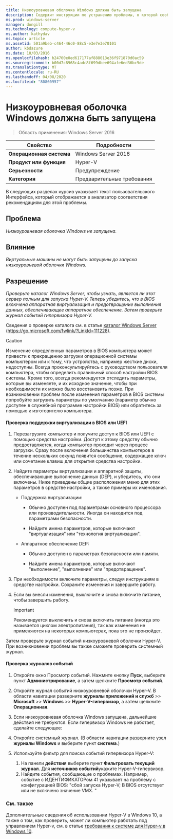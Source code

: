 ```yaml
---
title: Низкоуровневая оболочка Windows должна быть запущена
description: Содержит инструкции по устранению проблемы, о которой сообщило это правило анализатор соответствия рекомендациям.
ms.prod: windows-server
manager: dongill
ms.technology: compute-hyper-v
ms.author: kathydav
ms.topic: article
ms.assetid: 501a9beb-c464-46c0-88c5-e3e7e3e70101
author: kbdazure
ms.date: 10/03/2016
ms.openlocfilehash: b24700e0ed617177af888013e36f971870d0ac59
ms.sourcegitcommit: b00d7c8968c4adc8f699dbee694afe6ed36bc9de
ms.translationtype: MT
ms.contentlocale: ru-RU
ms.lasthandoff: 04/08/2020
ms.locfileid: "80860957"
---
```

# <a name="windows-hypervisor-must-be-running"></a>Низкоуровневая оболочка Windows должна быть запущена

>Область применения: Windows Server 2016
  
|Свойство|Подробности|  
|-|-|  
|**Операционная система**|Windows Server 2016|  
|**Продукт или функция**|Hyper-V|  
|**Серьезности**|Предупреждение|  
|**Категория**|Предварительные требования|  
  
В следующих разделах курсив указывает текст пользовательского Интерфейса, который отображается в анализатор соответствия рекомендациям для этой проблемы.  
  
## <a name="issue"></a>Проблема  
  
*Низкоуровневая оболочка Windows не запущена.*  
  
## <a name="impact"></a>Влияние  
  
*Виртуальные машины не могут быть запущены до запуска низкоуровневой оболочки Windows.*  
  
## <a name="resolution"></a>Разрешение  
  
*Проверьте каталог Windows Server, чтобы узнать, является ли этот сервер полным для запуска Hyper-V. Теперь убедитесь, что в BIOS включена аппаратная виртуализация и предотвращение выполнения данных, обеспечивающее аппаратное обеспечение. Затем проверьте журнал событий гипервизора Hyper-V.*  
  
Сведения о проверке каталога см. в статье [каталог Windows Server](https://go.microsoft.com/fwlink/?LinkId=111228) (https://go.microsoft.com/fwlink/?LinkId=111228).  
  
> [!CAUTION]  
> Изменение определенных параметров в BIOS компьютера может привести к прекращению загрузки операционной системы компьютером или к тому, что устройства, например жесткие диски, недоступны. Всегда проконсультируйтесь с руководством пользователя компьютера, чтобы определить правильный способ настройки BIOS системы. Кроме того, всегда рекомендуется отследить параметры, которые вы изменяете, и их исходное значение, чтобы при необходимости их можно было восстановить позже. При возникновении проблем после изменения параметров в BIOS системы попробуйте загрузить параметры по умолчанию (параметр обычно доступен в служебной программе настройки BIOS) или обратитесь за помощью к изготовителю компьютера.  
  
#### <a name="to-verify-virtualization-support-in-the-bios-or-uefi"></a>Проверка поддержки виртуализации в BIOS или UEFI  
  
1.  Перезагрузите компьютер и получите доступ к BIOS или UEFI с помощью средства настройки. Доступ к этому средству обычно предоставляется, когда компьютер проходит через процесс загрузки. Сразу после включения большинства компьютеров в течение нескольких секунд появится сообщение, содержащее ключ или сочетание клавиш для открытия средства настройки.  
  
2.  Найдите параметры виртуализации и аппаратной защиты, обеспечивающие выполнение данных (DEP), и убедитесь, что они включены. Ниже приведены общие расположения меню для этих параметров в средстве настройки, а также примеры их именования.  
  
    -   Поддержка виртуализации:  
  
        -   Обычно доступен под параметрами основного процессора или производительности. Иногда он находится под параметрами безопасности.  
  
        -   Найдите имена параметров, которые включают "виртуализация" или "технология виртуализации".  
  
    -   Аппаратное обеспечение DEP:  
  
        -   Обычно доступен в параметрах безопасности или памяти.  
  
        -   Найдите имена параметров, которые включают "выполнение", "выполнение" или "предотвращение".  
  
3.  При необходимости включите параметры, следуя инструкциям в средстве настройки. Сохраните изменения и завершите работу.  
  
4.  Если вы внесли изменения, выключите и снова включите питание, чтобы завершить работу.  
  
    > [!IMPORTANT]  
    > Рекомендуется выключить и снова включить питание (иногда это называется циклом электропитания), так как изменения не применяются на некоторых компьютерах, пока это не произойдет.  
  
Затем проверьте журнал событий низкоуровневой оболочки Hyper-V. При возникновении проблем вы также сможете проверить системный журнал.  
  
#### <a name="to-check-the-event-logs"></a>Проверка журналов событий  
  
1.  Откройте окно Просмотр событий. Нажмите кнопку **Пуск**, выберите пункт **Администрирование**, а затем щелкните **Просмотр событий**.  
  
2.  Откройте журнал событий низкоуровневой оболочки Hyper-V. В области навигации разверните **журналы приложений и служб** >> **Microsoft** >> **Windows** >> **Hyper-V-гипервизор**, а затем щелкните **Операционная**.  
  
3.  Если низкоуровневая оболочка Windows запущена, дальнейшие действия не требуются. Если гипервизор Windows не работает, сделайте следующее:  
  
4.  Откройте системный журнал. (В области навигации разверните узел **журналы Windows** и выберите пункт **система**.)  
  
5.  Используйте фильтр для поиска событий гипервизора Hyper-V:   
    1. На панели **действия** выберите пункт **Фильтровать текущий журнал**. Для **источников событий**укажите Hyper-V-гипервизор.   
    2. Найдите события, сообщающие о проблемах. Например, событие с ИДЕНТИФИКАТОРом 41 указывает на проблему с конфигурацией BIOS: "сбой запуска Hyper-V; В BIOS отсутствует или не включено значение VMX. "  
  
### <a name="see-also"></a>См. также  
Дополнительные сведения об использовании Hyper-V в Windows 10, а также о том, как проверить, может ли компьютер работать под управлением Hyper-v, см. в статье [требования к системе для Hyper-v в Windows 10](https://msdn.microsoft.com/virtualization/hyperv_on_windows/quick_start/walkthrough_compatibility). 



